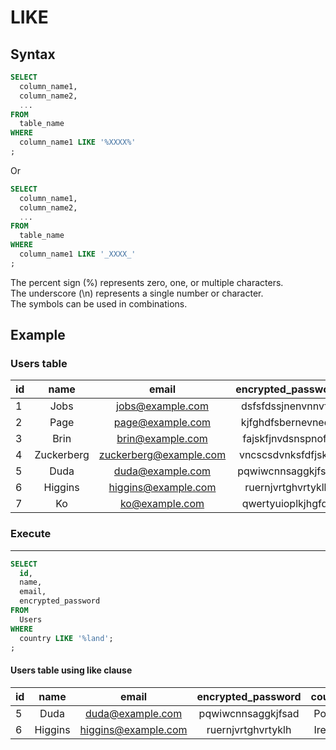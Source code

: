 # LIKE

## Syntax

```sql
SELECT
  column_name1,
  column_name2,
  ...
FROM
  table_name
WHERE
  column_name1 LIKE '%XXXX%'
;
```
Or
```sql
SELECT
  column_name1,
  column_name2,
  ...
FROM
  table_name
WHERE
  column_name1 LIKE '_XXXX_'
;
```
The percent sign (%) represents zero, one, or multiple characters.  
The underscore (\n) represents a single number or character.  
The symbols can be used in combinations.

## Example

### Users table

| id | name       | email                  | encrypted_password | country |
|:---|:----------:| :---------------------:|:------------------:|:-------:|
| 1  | Jobs       | jobs@example.com       | dsfsfdssjnenvnnvfq | USA     |
| 2  | Page       | page@example.com       | kjfghdfsbernevnedr | USA     |
| 3  | Brin       | brin@example.com       | fajskfjnvdsnspnofe | USA     |
| 4  | Zuckerberg | zuckerberg@example.com | vncscsdvnksfdfjskw | USA     |
| 5  | Duda       | duda@example.com       | pqwiwcnnsaggkjfsad | Poland  |
| 6  | Higgins    | higgins@example.com    | ruernjvrtghvrtyklh | Ireland |
| 7  | Ko         | ko@example.com         | qwertyuioplkjhgfds | Japan   |

### Execute
---

```sql
SELECT
  id,
  name,
  email,
  encrypted_password
FROM
  Users
WHERE
  country LIKE '%land';
;
```

#### Users table using like clause

| id | name       | email                  | encrypted_password | country |
|:---|:----------:| :---------------------:|:------------------:|:-------:|
| 5  | Duda       | duda@example.com       | pqwiwcnnsaggkjfsad | Poland  |
| 6  | Higgins    | higgins@example.com    | ruernjvrtghvrtyklh | Ireland |

